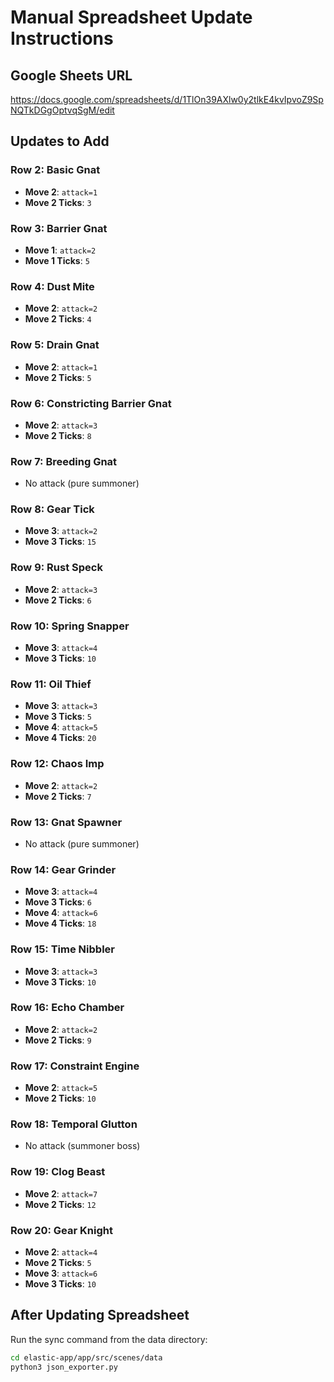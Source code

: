 # Manual Spreadsheet Update Instructions

## Google Sheets URL
https://docs.google.com/spreadsheets/d/1TlOn39AXlw0y2tlkE4kvIpvoZ9SpNQTkDGgOptvqSgM/edit

## Updates to Add

### Row 2: Basic Gnat
- **Move 2**: `attack=1`
- **Move 2 Ticks**: `3`

### Row 3: Barrier Gnat  
- **Move 1**: `attack=2`
- **Move 1 Ticks**: `5`

### Row 4: Dust Mite
- **Move 2**: `attack=2`
- **Move 2 Ticks**: `4`

### Row 5: Drain Gnat
- **Move 2**: `attack=1`
- **Move 2 Ticks**: `5`

### Row 6: Constricting Barrier Gnat
- **Move 2**: `attack=3`
- **Move 2 Ticks**: `8`

### Row 7: Breeding Gnat
- No attack (pure summoner)

### Row 8: Gear Tick
- **Move 3**: `attack=2`
- **Move 3 Ticks**: `15`

### Row 9: Rust Speck
- **Move 2**: `attack=3`
- **Move 2 Ticks**: `6`

### Row 10: Spring Snapper
- **Move 3**: `attack=4`
- **Move 3 Ticks**: `10`

### Row 11: Oil Thief
- **Move 3**: `attack=3`
- **Move 3 Ticks**: `5`
- **Move 4**: `attack=5`
- **Move 4 Ticks**: `20`

### Row 12: Chaos Imp
- **Move 2**: `attack=2`
- **Move 2 Ticks**: `7`

### Row 13: Gnat Spawner
- No attack (pure summoner)

### Row 14: Gear Grinder
- **Move 3**: `attack=4`
- **Move 3 Ticks**: `6`
- **Move 4**: `attack=6`
- **Move 4 Ticks**: `18`

### Row 15: Time Nibbler
- **Move 3**: `attack=3`
- **Move 3 Ticks**: `10`

### Row 16: Echo Chamber
- **Move 2**: `attack=2`
- **Move 2 Ticks**: `9`

### Row 17: Constraint Engine
- **Move 2**: `attack=5`
- **Move 2 Ticks**: `10`

### Row 18: Temporal Glutton
- No attack (summoner boss)

### Row 19: Clog Beast
- **Move 2**: `attack=7`
- **Move 2 Ticks**: `12`

### Row 20: Gear Knight
- **Move 2**: `attack=4`
- **Move 2 Ticks**: `5`
- **Move 3**: `attack=6`
- **Move 3 Ticks**: `10`

## After Updating Spreadsheet

Run the sync command from the data directory:
```bash
cd elastic-app/app/src/scenes/data
python3 json_exporter.py
```